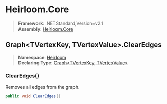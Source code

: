 # Heirloom.Core

> **Framework**: .NETStandard,Version=v2.1  
> **Assembly**: [Heirloom.Core][0]  

## Graph\<TVertexKey, TVertexValue>.ClearEdges

> **Namespace**: [Heirloom][0]  
> **Declaring Type**: [Graph\<TVertexKey, TVertexValue>][1]  

### ClearEdges()

Removes all edges from the graph.

```cs
public void ClearEdges()
```

[0]: ../../../Heirloom.Core.md
[1]: ../Graph[TVertexKey,TVertexValue].md
